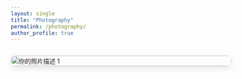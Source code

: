 ```yaml
---
layout: single
title: "Photography"
permalink: /photography/
author_profile: true
---
```


<style>
  .photo-gallery {
    display: grid;
    grid-template-columns: repeat(auto-fill, minmax(280px, 1fr));
    gap: 1.5rem;
    padding: 1rem 0;
  }
  .photo-item {
    border-radius: 10px;
    overflow: hidden;
    box-shadow: 0 4px 15px rgba(0,0,0,0.1);
    transition: transform 0.3s ease, box-shadow 0.3s ease;
    cursor: pointer;
  }
  .photo-item:hover {
    transform: translateY(-5px) scale(1.03);
    box-shadow: 0 8px 25px rgba(0,0,0,0.15);
  }
  .photo-item img {
    width: 100%;
    height: 100%;
    object-fit: cover;
    display: block;
  }
</style>

<div class="photo-gallery">
  
  <div class="photo-item">
    <img src="/assets/images/photography/photo-01.jpg" alt="你的照片描述 1">
  </div> 
  
  </div>
